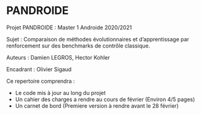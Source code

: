 # PANDROIDE


Projet PANDROIDE : Master 1 Androide 2020/2021 


Sujet : Comparaison de méthodes évolutionnaires et d’apprentissage par renforcement sur des benchmarks de contrôle classique. 

Auteurs : Damien LEGROS, Hector Kohler


Encadrant : Olivier Sigaud


Ce repertoire comprendra : 
- Le code mis à jour au long du projet
- Un cahier des charges a rendre au cours de février (Environ 4/5 pages)
- Un carnet de bord (Premiere version à rendre avant le 28 février)
